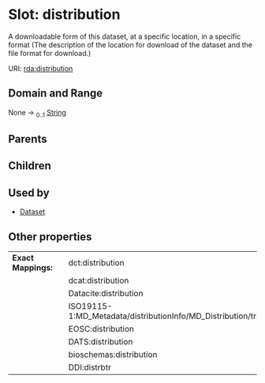 
# Slot: distribution


A downloadable form of this dataset, at a specific location, in a specific format (The description of the location for download of the dataset and the file format for download.)

URI: [rda:distribution](https://example.org/rda/distribution)


## Domain and Range

None &#8594;  <sub>0..1</sub> [String](types/String.md)

## Parents


## Children


## Used by

 * [Dataset](Dataset.md)

## Other properties

|  |  |  |
| --- | --- | --- |
| **Exact Mappings:** | | dct:distribution |
|  | | dcat:distribution |
|  | | Datacite:distribution |
|  | | ISO19115-1:MD_Metadata/distributionInfo/MD_Distribution/transferOptions |
|  | | EOSC:distribution |
|  | | DATS:distribution |
|  | | bioschemas:distribution |
|  | | DDI:distrbtr |

